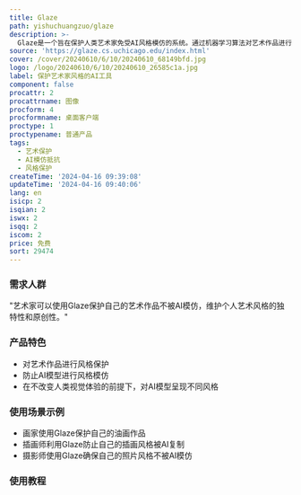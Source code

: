 ```yaml
---
title: Glaze
path: yishuchuangzuo/glaze
description: >-
  Glaze是一个旨在保护人类艺术家免受AI风格模仿的系统。通过机器学习算法对艺术作品进行微小改动，使其对人类眼睛看起来不变，但对AI模型则呈现出完全不同的艺术风格。这样，当有人试图模仿特定艺术家的风格时，AI生成的结果将与预期大相径庭。Glaze不是永久解决方案，但是一个必要的第一步，为艺术家提供抵抗AI模仿的工具。
source: 'https://glaze.cs.uchicago.edu/index.html'
cover: /cover/20240610/6/10/20240610_68149bfd.jpg
logo: /logo/20240610/6/10/20240610_26585c1a.jpg
label: 保护艺术家风格的AI工具
component: false
procattr: 2
procattrname: 图像
procform: 4
procformname: 桌面客户端
proctype: 1
proctypename: 普通产品
tags:
  - 艺术保护
  - AI模仿抵抗
  - 风格保护
createTime: '2024-04-16 09:39:08'
updateTime: '2024-04-16 09:40:06'
lang: en
isicp: 2
isqian: 2
iswx: 2
isqq: 2
iscom: 2
price: 免费
sort: 29474
---
```




### 需求人群
"艺术家可以使用Glaze保护自己的艺术作品不被AI模仿，维护个人艺术风格的独特性和原创性。"

### 产品特色
* 对艺术作品进行风格保护
* 防止AI模型进行风格模仿
* 在不改变人类视觉体验的前提下，对AI模型呈现不同风格

### 使用场景示例
* 画家使用Glaze保护自己的油画作品
* 插画师利用Glaze防止自己的插画风格被AI复制
* 摄影师使用Glaze确保自己的照片风格不被AI模仿

### 使用教程


  
